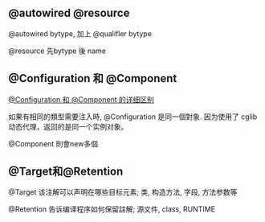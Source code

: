 ## @autowired @resource

@autowired bytype, 加上 @qualifler bytype

@resource 先bytype 後 name



## @Configuration 和 @Component 

[@Configuration 和 @Component 的详细区别](https://www.cnblogs.com/blogtech/p/17191444.html)

如果有相同的類型需要注入時, @Configuration 是同一個對象. 因为使用了 cglib 动态代理，返回的是同一个实例对象。

@Component 則會new多個

## @Target和@Retention

@Target 该注解可以声明在哪些目标元素; 类, 构造方法, 字段, 方法参数等

@Retention 告诉编译程序如何保留註解; 源文件, class, RUNTIME